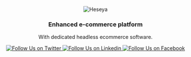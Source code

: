 <br />
<p align="center">
  <img src="/heseya-logo.svg" alt="Heseya" />
</p>

<h3 align="center">
  Enhanced <b>e-⁠commerce platform</b>
</h3>
<p align="center">
    With dedicated headless ecommerce software.
</p>

<p align="center">
    <a href="https://twitter.com/heseya_com">
        <img alt="Follow Us on Twitter" src="https://img.shields.io/twitter/follow/heseya_com?style=social" />
    </a>
    <a href="https://www.linkedin.com/company/heseya">
        <img alt="Follow Us on Linkedin" src="https://img.shields.io/badge/linkedin--green?logo=linkedin&style=social" />
    </a>
    <a href="https://www.facebook.com/heseya">
        <img alt="Follow Us on Facebook" src="https://img.shields.io/badge/facebook--green?logo=facebook&style=social" />
    </a>
</p>

<!-- ## Links

- 🖥  Demo: https://demo.heseya.com/
- 📘  Documentation: https://docs.heseya.com
- 🐦  Twitter: https://twitter.com/heseya_com -->
